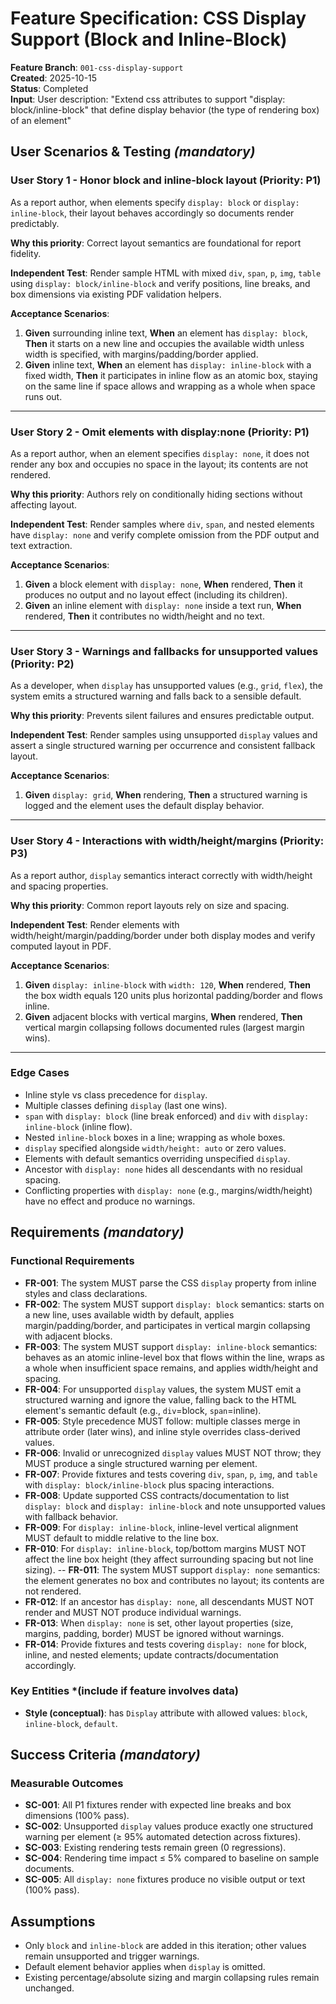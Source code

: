 # Feature Specification: CSS Display Support (Block and Inline-Block)

**Feature Branch**: `001-css-display-support`  
**Created**: 2025-10-15  
**Status**: Completed  
**Input**: User description: "Extend css attributes to support \"display: block/inline-block\" that define display behavior (the type of rendering box) of an element"

## User Scenarios & Testing *(mandatory)*

### User Story 1 - Honor block and inline-block layout (Priority: P1)

As a report author, when elements specify `display: block` or `display: inline-block`,
their layout behaves accordingly so documents render predictably.

**Why this priority**: Correct layout semantics are foundational for report fidelity.

**Independent Test**: Render sample HTML with mixed `div`, `span`, `p`, `img`, `table`
using `display: block/inline-block` and verify positions, line breaks, and box
dimensions via existing PDF validation helpers.

**Acceptance Scenarios**:

1. **Given** surrounding inline text, **When** an element has `display: block`,
   **Then** it starts on a new line and occupies the available width unless width is specified, with margins/padding/border applied.
2. **Given** inline text, **When** an element has `display: inline-block` with a fixed width,
   **Then** it participates in inline flow as an atomic box, staying on the same line if space allows and wrapping as a whole when space runs out.

---

### User Story 2 - Omit elements with display:none (Priority: P1)

As a report author, when an element specifies `display: none`, it does not
render any box and occupies no space in the layout; its contents are not
rendered.

**Why this priority**: Authors rely on conditionally hiding sections without
affecting layout.

**Independent Test**: Render samples where `div`, `span`, and nested elements
have `display: none` and verify complete omission from the PDF output and text
extraction.

**Acceptance Scenarios**:

1. **Given** a block element with `display: none`, **When** rendered, **Then** it
   produces no output and no layout effect (including its children).
2. **Given** an inline element with `display: none` inside a text run,
   **When** rendered, **Then** it contributes no width/height and no text.

---

### User Story 3 - Warnings and fallbacks for unsupported values (Priority: P2)

As a developer, when `display` has unsupported values (e.g., `grid`, `flex`),
the system emits a structured warning and falls back to a sensible default.

**Why this priority**: Prevents silent failures and ensures predictable output.

**Independent Test**: Render samples using unsupported `display` values and
assert a single structured warning per occurrence and consistent fallback layout.

**Acceptance Scenarios**:

1. **Given** `display: grid`, **When** rendering, **Then** a structured warning is logged and the element uses the default display behavior.

---

### User Story 4 - Interactions with width/height/margins (Priority: P3)

As a report author, `display` semantics interact correctly with width/height and
spacing properties.

**Why this priority**: Common report layouts rely on size and spacing.

**Independent Test**: Render elements with width/height/margin/padding/border
under both display modes and verify computed layout in PDF.

**Acceptance Scenarios**:

1. **Given** `display: inline-block` with `width: 120`, **When** rendered,
   **Then** the box width equals 120 units plus horizontal padding/border and flows inline.
2. **Given** adjacent blocks with vertical margins, **When** rendered,
   **Then** vertical margin collapsing follows documented rules (largest margin wins).

---

### Edge Cases

- Inline style vs class precedence for `display`.
- Multiple classes defining `display` (last one wins).
- `span` with `display: block` (line break enforced) and `div` with `display: inline-block` (inline flow).
- Nested `inline-block` boxes in a line; wrapping as whole boxes.
- `display` specified alongside `width/height: auto` or zero values.
- Elements with default semantics overriding unspecified `display`.
- Ancestor with `display: none` hides all descendants with no residual spacing.
- Conflicting properties with `display: none` (e.g., margins/width/height) have
  no effect and produce no warnings.

## Requirements *(mandatory)*

### Functional Requirements

- **FR-001**: The system MUST parse the CSS `display` property from inline styles and class declarations.
- **FR-002**: The system MUST support `display: block` semantics: starts on a new line, uses available width by default, applies margin/padding/border, and participates in vertical margin collapsing with adjacent blocks.
- **FR-003**: The system MUST support `display: inline-block` semantics: behaves as an atomic inline-level box that flows within the line, wraps as a whole when insufficient space remains, and applies width/height and spacing.
- **FR-004**: For unsupported `display` values, the system MUST emit a structured warning and ignore the value, falling back to the HTML element's semantic default (e.g., `div`=block, `span`=inline).
- **FR-005**: Style precedence MUST follow: multiple classes merge in attribute order (later wins), and inline style overrides class-derived values.
- **FR-006**: Invalid or unrecognized `display` values MUST NOT throw; they MUST produce a single structured warning per element.
- **FR-007**: Provide fixtures and tests covering `div`, `span`, `p`, `img`, and `table` with `display: block/inline-block` plus spacing interactions.
- **FR-008**: Update supported CSS contracts/documentation to list `display: block` and `display: inline-block` and note unsupported values with fallback behavior.
- **FR-009**: For `display: inline-block`, inline-level vertical alignment MUST default to middle relative to the line box.
- **FR-010**: For `display: inline-block`, top/bottom margins MUST NOT affect the line box height (they affect surrounding spacing but not line sizing).
-- **FR-011**: The system MUST support `display: none` semantics: the element
   generates no box and contributes no layout; its contents are not rendered.
- **FR-012**: If an ancestor has `display: none`, all descendants MUST NOT
  render and MUST NOT produce individual warnings.
- **FR-013**: When `display: none` is set, other layout properties (size,
  margins, padding, border) MUST be ignored without warnings.
- **FR-014**: Provide fixtures and tests covering `display: none` for block,
  inline, and nested elements; update contracts/documentation accordingly.

### Key Entities *(include if feature involves data)

- **Style (conceptual)**: has `Display` attribute with allowed values: `block`, `inline-block`, `default`.

## Success Criteria *(mandatory)*

### Measurable Outcomes

- **SC-001**: All P1 fixtures render with expected line breaks and box dimensions (100% pass).
- **SC-002**: Unsupported `display` values produce exactly one structured warning per element (≥ 95% automated detection across fixtures).
- **SC-003**: Existing rendering tests remain green (0 regressions).
- **SC-004**: Rendering time impact ≤ 5% compared to baseline on sample documents.
- **SC-005**: All `display: none` fixtures produce no visible output or text (100% pass).

## Assumptions

- Only `block` and `inline-block` are added in this iteration; other values remain unsupported and trigger warnings.
- Default element behavior applies when `display` is omitted.
- Existing percentage/absolute sizing and margin collapsing rules remain unchanged.

